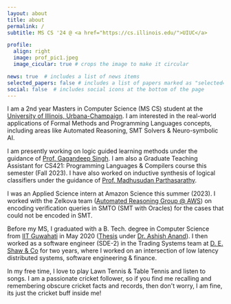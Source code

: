 ```yaml
---
layout: about
title: about
permalink: /
subtitle: MS CS '24 @ <a href="https://cs.illinois.edu/">UIUC</a>

profile:
  align: right
  image: prof_pic1.jpeg
  image_cicular: true # crops the image to make it circular

news: true  # includes a list of news items
selected_papers: false # includes a list of papers marked as "selected={true}"
social: false  # includes social icons at the bottom of the page
---
```


I am a 2nd year Masters in Computer Science (MS CS) student at the [University of Illinois, Urbana-Champaign](https://cs.illinois.edu/). I am interested in the real-world applications of Formal Methods and Programming Languages concepts, including areas like Automated Reasoning, SMT Solvers & Neuro-symbolic AI.

I am presently working on logic guided learning methods under the guidance of [Prof. Gagandeep Singh](https://ggndpsngh.github.io/). I am also a Graduate Teaching Assistant for CS421: Programming Languages & Compilers course this semester (Fall 2023). I have also worked on inductive synthesis of logical classifiers under the guidance of [Prof. Madhusudan Parthasarathy](https://madhu.cs.illinois.edu/).

I was an Applied Science intern at Amazon Science this summer (2023). I worked with the Zelkova team ([Automated Reasoning Group @ AWS](https://www.amazon.science/blog/a-billion-smt-queries-a-day#:~:text=invited%20paper.-,Zelkova,-At%20Amazon%2C%20we)) on encoding verification queries in SMTO (SMT with Oracles) for the cases that could
not be encoded in SMT.

Before my MS, I graduated with a B. Tech. degree in Computer Science from <a href="https://www.iitg.ac.in/">IIT Guwahati</a> in May 2020 (<a href="/assets/pdf/Senior_Thesis.pdf" target="_blank">Thesis</a> under <a href="https://www.iitg.ac.in/anand.ashish/">Dr. Ashish Anand</a>). I then worked as a software engineer (SDE-2) in the Trading Systems team at <a href="https://www.deshawindia.com/">D. E. Shaw & Co</a> for two years, where I worked on an intersection of low latency distributed systems, software engineering & finance. 

In my free time, I love to play Lawn Tennis & Table Tennis and listen to songs. I am a passionate cricket follower, so if you find me recalling and remembering obscure cricket facts and records, then don't worry, I am fine, its just the cricket buff inside me!
